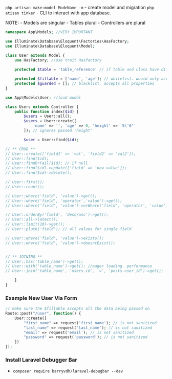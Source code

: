 `php artisan make:model ModeName -m` - create model and migration
`php atisan tinker` - CLI to interact with app database.

NOTE:
	- Models are singular
	- Tables plural
	- Controllers are plural
```php
namespace App\Models; //VERY IMPORTANT

use Illuminate\Database\Eloquent\Factories\HasFactory;
use Illuminate\Database\Eloquent\Model;

class User extends Model {
    use HasFactory; //use trait Hasfactory
    
	protected $table = 'table_reference' // if table and class have diff name.

	protected $fillable = ['name', 'age']; // whitelist. would only accept this property
	protected $guarded = []; // blacklist. accepts all properties
}
```

```php
use App\Models\User; //load model

class Users extends Controller {
	public function index($id) {
		$users = User::all();
		$users = User::create([
			'name' => '', 'age' => 0, 'height' => '5\'6"'
		]); // ignores passed 'height'

		$user = User::find($id);

// ** CRUD **
// User::create(['field1' => 'val', 'field2' => 'val2']);
// User::find($id);
// User::findOrFail($id); // if null
// User::find($id)->update(['field' => 'new value']);
// User::find($id)->delete();

// User::first();
// User::count();

// User::where('field', 'value')->get();
// User::where('field', 'operator','value')->get();
// User::where('field', 'value')->orWhere('field', 'operator', 'value')->get();

// User::orderBy('field', 'desc/asc')->get();
// User::all->latest();
// User::limit(10)->get();
// User::pluck('field'); // all values for single field

// User::where('field', 'value')->exists();
// User::where('field', 'value')->doesntExist();


// ** JOINING **	
// User::has('table_name')->get();
// User::with('table_name')->get(); //eager loading. performance
// User::join('table_name', 'users.id', '=', 'posts.user_id')->get();

	}
}
```

### Example New User Via Form

```php
// make sure the $fillable accepts all the data being passed on
Route::post("/user", function() {
	User::create([
		"first_name" => request('first_name'); // is not sanitized
		"last_name" => request('last_name'); // is not sanitized
		"email" => request('email'); // is not sanitized
		"password" => request('password'); // is not sanitized
	])
});
```
### Install Laravel Debugger Bar
- `composer require barryvdh/laravel-debugbar --dev`
